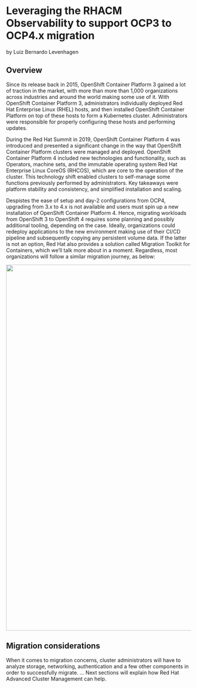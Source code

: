 # Leveraging the RHACM Observability to support OCP3 to OCP4.x migration
by Luiz Bernardo Levenhagen

## Overview 
Since its release back in 2015, OpenShift Container Platform 3 gained a lot of traction in the market, with more than more than 1,000 organizations across industries and around the world making some use of it.
With OpenShift Container Platform 3, administrators individually deployed Red Hat Enterprise Linux (RHEL) hosts, and then installed OpenShift Container Platform on top of these hosts to form a Kubernetes cluster. Administrators were responsible for properly configuring these hosts and performing updates.

During the Red Hat Summit in 2019, OpenShift Container Platform 4 was introduced and presented a significant change in the way that OpenShift Container Platform clusters were managed and deployed. OpenShift Container Platform 4 included new technologies and functionality, such as Operators, machine sets, and the immutable operating system Red Hat Enterprise Linux CoreOS (RHCOS), which are core to the operation of the cluster. This technology shift enabled clusters to self-manage some functions previously performed by administrators. Key takeaways were platform stability and consistency, and simplified installation and scaling.

Despistes the ease of setup and day-2 configurations from OCP4, upgrading from 3.x to 4.x is not available and users must spin up a new installation of OpenShift Container Platform 4. Hence, migrating workloads from OpenShift 3 to OpenShift 4 requires some planning and possibly additional tooling, depending on the case. Ideally, organizations could redeploy applications to the new environment making use of their CI/CD pipeline and subsequently copying any persistent volume data. If the latter is not an option, Red Hat also provides a solution called Migration Toolkit for Containers, which we’ll talk more about in a moment. 
Regardless, most organizations will follow a similar migration journey, as below:

<img src="https://github.com/levenhagen/blog_rhacm_observability_migration_OCP3-4/blob/main/migration-journey-OCP3-4.png" width="1000">

## Migration considerations
When it comes to migration concerns, cluster administrators will have to analyze storage, networking, authentication and a few other components in order to successfully migrate.
…
Next sections will explain how Red Hat Advanced Cluster Management can help.
